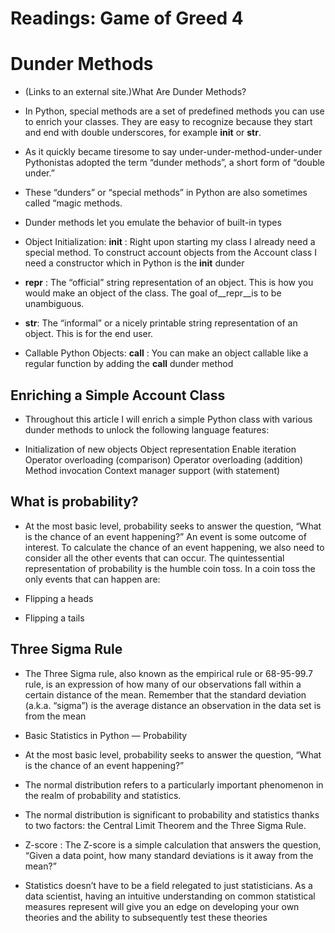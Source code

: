 # Readings: Game of Greed 4

# Dunder Methods

- (Links to an external site.)What Are Dunder Methods?

- In Python, special methods are a set of predefined methods you can use to enrich your classes. They are easy to recognize because they start and end with double underscores, for example __init__ or __str__.

- As it quickly became tiresome to say under-under-method-under-under Pythonistas adopted the term “dunder methods”, a short form of “double under.”

- These “dunders” or “special methods” in Python are also sometimes called “magic methods.

- Dunder methods let you emulate the behavior of built-in types

- Object Initialization: __init__ :
    Right upon starting my class I already need a special method. To construct account objects from the Account class I need a constructor which in Python is the __init__ dunder

- __repr__ : The “official” string representation of an object. This is how you would make an object of the class. The goal of__repr__is to be unambiguous.

- __str__: The “informal” or a nicely printable string representation of an object. This is for the end user.

- Callable Python Objects: __call__ : You can make an object callable like a regular function by adding the __call__ dunder method

## Enriching a Simple Account Class

- Throughout this article I will enrich a simple Python class with various dunder methods to unlock the following language features:

- Initialization of new objects Object representation Enable iteration Operator overloading (comparison) Operator overloading (addition) Method invocation Context manager support (with statement)

## What is probability?

- At the most basic level, probability seeks to answer the question, “What is the chance of an event happening?” An event is some outcome of interest. To calculate the chance of an event happening, we also need to consider all the other events that can occur. The quintessential representation of probability is the humble coin toss. In a coin toss the only events that can happen are:

- Flipping a heads
- Flipping a tails

## Three Sigma Rule

- The Three Sigma rule, also known as the empirical rule or 68-95-99.7 rule, is an expression of how many of our observations fall within a certain distance of the mean. Remember that the standard deviation (a.k.a. “sigma”) is the average distance an observation in the data set is from the mean

- Basic Statistics in Python — Probability
- At the most basic level, probability seeks to answer the question, “What is the chance of an event happening?”

- The normal distribution refers to a particularly important phenomenon in the realm of probability and statistics.
- The normal distribution is significant to probability and statistics thanks to two factors: the Central Limit Theorem and the Three Sigma Rule.
- Z-score : The Z-score is a simple calculation that answers the question, “Given a data point, how many standard deviations is it away from the mean?”
- Statistics doesn’t have to be a field relegated to just statisticians. As a data scientist, having an intuitive understanding on common statistical measures represent will give you an edge on developing your own theories and the ability to subsequently test these theories
